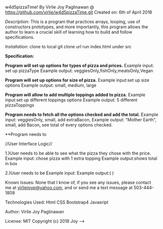 w4d5pizzaTime!
By Virlie Joy Paglinawan @ https://github.com/virlie/w4d5pizzaTime.git
Created on: 6th of April 2018



*Description:*
 This is a program that practices arrays, looping, use of constructors prototypes, and more importantly, this program allows the author to learn a crucial skill of learning how to build and follow specifications.

*Installation:*
  clone to local git clone url
  run index.html under src

  **Specification:**

  **Program will set up options for types of pizza and prices.**
  Example input: set up pizzaType
  Example output: veggiesOnly,fishOnly,meatsOnly,Vegan

  **Program will set up options for size of pizza.**
  Example input:set up size options
  Example output: small, medium, large

  **Program will allow to add multiple toppings added to pizza.**
  Example input:set up different toppings options
  Example output: 5 different pizzaToppings

  **Program needs to fetch all the options checked and add the total.**
  Example input: veggiesOnly, small, add extraBacon,
  Example output: "Mother Earth", small, add Bacon, see total of every options checked.

  **Program needs to 


  //User Interface Logic//

  1.)User needs to be able to see what the pizza they chose with the price.
  Example input: chose pizza with 1 extra topping
  Example output:shows total in box

  2.)User needs to be
  Example input:
  Example output:( )

  Known Issues:
  None that I know of, if you see any issues, please contact me at virliejoyp@yahoo.com, and or send me a text message at 503-444-1808

  Technologies Used:
  Html
  CSS
  Bootstrap4
  Javasript


  Author:
  Virlie Joy Paglinawan

  License:
  MIT
  Copyright (c) 2018 Joy -->
